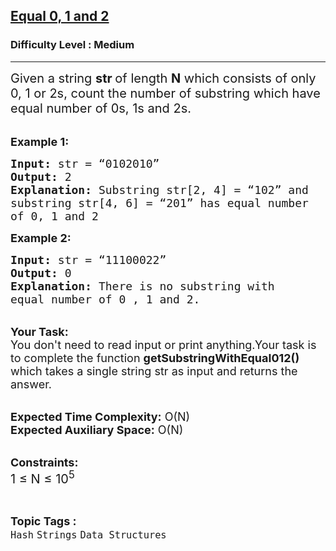 <h2><a href="https://practice.geeksforgeeks.org/problems/equal-0-1-and-23208/1?page=1&category=Strings&difficulty=Medium&sortBy=difficulty">Equal 0, 1 and 2</a></h2><h3>Difficulty Level : Medium</h3><hr><div class="problems_problem_content__Xm_eO"><p><span style="font-size:20px">Given a string <strong>str </strong>of length <strong>N</strong> which consists of only 0, 1 or 2s, count the number of substring which have equal number of 0s, 1s and 2s.</span><br>
&nbsp;</p>

<p><span style="font-size:18px"><strong>Example 1:</strong></span></p>

<pre><span style="font-size:18px"><strong>Input:</strong> str = “0102010”</span><span style="font-size:18px">
<strong>Output:</strong> 2
<strong>Explanation:</strong> Substring str[2, 4] = “102” and
substring str[4, 6] = “201” has equal number
of 0, 1 and 2 
</span></pre>

<p><span style="font-size:18px"><strong>Example 2:</strong></span></p>

<pre><span style="font-size:18px"><strong>Input:</strong> str = “11100022”
<strong>Output:</strong> 0
<strong>Explanation: </strong>There is no substring with
equal number of 0 , 1 and 2.</span></pre>

<p><br>
<span style="font-size:18px"><strong>Your Task:&nbsp;&nbsp;</strong><br>
You don't need to read input or print anything.</span><span style="font-size:18px">Your task is to complete the function&nbsp;<strong>getSubstringWithEqual012()</strong> which takes a single string str as input and returns the answer.</span></p>

<p><br>
<span style="font-size:18px"><strong>Expected Time Complexity:</strong>&nbsp;O(N)<br>
<strong>Expected Auxiliary Space:</strong>&nbsp;O(N)</span></p>

<p><br>
<span style="font-size:18px"><strong>Constraints:</strong></span><br>
<span style="font-size:20px">1 ≤ N&nbsp;≤ 10<sup>5</sup></span></p>
</div><br><p><span style=font-size:18px><strong>Topic Tags : </strong><br><code>Hash</code>&nbsp;<code>Strings</code>&nbsp;<code>Data Structures</code>&nbsp;
